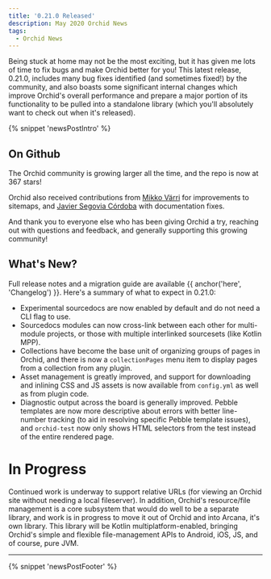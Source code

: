 ```yaml
---
title: '0.21.0 Released'
description: May 2020 Orchid News
tags: 
  - Orchid News
---
```


Being stuck at home may not be the most exciting, but it has given me lots of time to fix bugs and make Orchid better
for you! This latest release, 0.21.0, includes many bug fixes identified (and sometimes fixed!) by the community, and 
also boasts some significant internal changes which improve Orchid's overall performance and prepare a major portion of
its functionality to be pulled into a standalone library (which you'll absolutely want to check out when it's released).

{% snippet 'newsPostIntro' %}

## On Github

The Orchid community is growing larger all the time, and the repo is now at 367 stars! 

Orchid also received contributions from [Mikko Värri](https://github.com/vmj) for improvements to sitemaps, and 
[Javier Segovia Córdoba](https://github.com/JavierSegoviaCordoba) with documentation fixes.

And thank you to everyone else who has been giving Orchid a try, reaching out with questions and feedback, and generally
supporting this growing community! 

## What's New?

Full release notes and a migration guide are available {{ anchor('here', 'Changelog') }}. Here's a summary of what to 
expect in 0.21.0:

- Experimental sourcedocs are now enabled by default and do not need a CLI flag to use.
- Sourcedocs modules can now cross-link between each other for multi-module projects, or those with multiple interlinked
    sourcesets (like Kotlin MPP).
- Collections have become the base unit of organizing groups of pages in Orchid, and there is now a `collectionPages` 
    menu item to display pages from a collection from any plugin.
- Asset management is greatly improved, and support for downloading and inlining CSS and JS assets is now available from 
    `config.yml` as well as from plugin code.
- Diagnostic output across the board is generally improved. Pebble templates are now more descriptive about errors with
    better line-number tracking (to aid in resolving specific Pebble template issues), and `orchid-test` now only shows
    HTML selectors from the test instead of the entire rendered page.

# In Progress

Continued work is underway to support relative URLs (for viewing an Orchid site without needing a local fileserver). In
addition, Orchid's resource/file management is a core subsystem that would do well to be a separate library, and work is
in progress to move it out of Orchid and into Arcana, it's own library. This library will be Kotlin 
multiplatform-enabled, bringing Orchid's simple and flexible file-management APIs to Android, iOS, JS, and of course, 
pure JVM.

---

{% snippet 'newsPostFooter' %}
